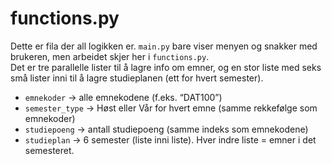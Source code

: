 # functions.py

Dette er fila der all logikken er. `main.py` bare viser menyen og snakker med brukeren, men arbeidet skjer her i `functions.py`.  
Det er tre parallelle lister til å lagre info om emner, og en stor liste med seks små lister inni til å lagre studieplanen (ett for hvert semester).

- `emnekoder` → alle emnekodene (f.eks. “DAT100”)  
- `semester_type` → Høst eller Vår for hvert emne (samme rekkefølge som emnekoder)  
- `studiepoeng` → antall studiepoeng (samme indeks som emnekodene)  
- `studieplan` → 6 semester (liste inni liste). Hver indre liste = emner i det semesteret.
